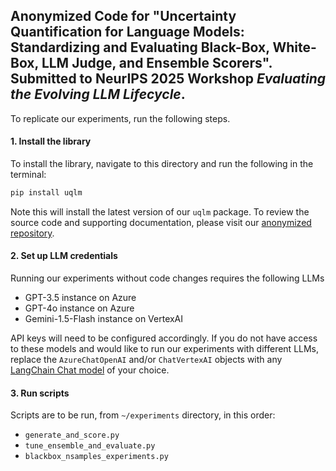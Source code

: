 ## Anonymized Code for "Uncertainty Quantification for Language Models: Standardizing and Evaluating Black-Box, White-Box, LLM Judge, and Ensemble Scorers". Submitted to NeurIPS 2025 Workshop *Evaluating the Evolving LLM Lifecycle*.

To replicate our experiments, run the following steps.

#### 1. Install the library
To install the library, navigate to this directory and run the following in the terminal:
```bash
pip install uqlm
```
Note this will install the latest version of our `uqlm` package. To review the source code and supporting documentation, please visit our [anonymized repository](https://anonymous.4open.science/r/uqlm-FBF3).

#### 2. Set up LLM credentials
Running our experiments without code changes requires the following LLMs
- GPT-3.5 instance on Azure
- GPT-4o instance on Azure
- Gemini-1.5-Flash instance on VertexAI

API keys will need to be configured accordingly. If you do not have access to these models and would like to run our experiments with different LLMs, replace the `AzureChatOpenAI` and/or `ChatVertexAI` objects with any [LangChain Chat model](https://js.langchain.com/docs/integrations/chat/) of your choice.

#### 3. Run scripts
Scripts are to be run, from `~/experiments` directory, in this order:
- `generate_and_score.py`
- `tune_ensemble_and_evaluate.py`
- `blackbox_nsamples_experiments.py`